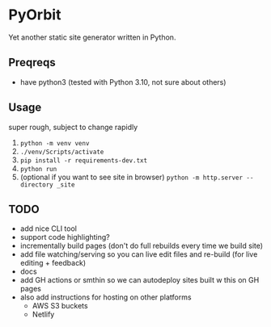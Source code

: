 # PyOrbit

Yet another static site generator written in Python.


## Preqreqs
- have python3 (tested with Python 3.10, not sure about others)

## Usage
super rough, subject to change rapidly

1. `python -m venv venv`
2. `./venv/Scripts/activate`
3. `pip install -r requirements-dev.txt`
4. `python run`
5. (optional if you want to see site in browser) `python -m http.server --directory _site`


## TODO
- add nice CLI tool
- support code highlighting?
- incrementally build pages (don't do full rebuilds every time we build site)
- add file watching/serving so you can live edit files and re-build (for live editing + feedback)
- docs
- add GH actions or smthin so we can autodeploy sites built w this on GH pages
- also add instructions for hosting on other platforms
  - AWS S3 buckets
  - Netlify   
